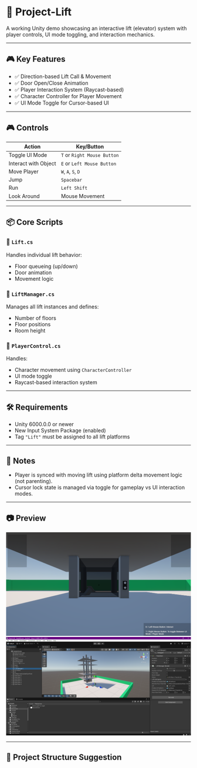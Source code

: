 # 🚀 Project-Lift

A working Unity demo showcasing an interactive lift (elevator) system with player controls, UI mode toggling, and interaction mechanics.

---

## 🎮 Key Features

- ✅ Direction-based Lift Call & Movement
- ✅ Door Open/Close Animation
- ✅ Player Interaction System (Raycast-based)
- ✅ Character Controller for Player Movement
- ✅ UI Mode Toggle for Cursor-based UI

---

## 🎮 Controls

| Action               | Key/Button                  |
| -------------------- | --------------------------- |
| Toggle UI Mode       | `T` or `Right Mouse Button` |
| Interact with Object | `E` or `Left Mouse Button`  |
| Move Player          | `W`, `A`, `S`, `D`          |
| Jump                 | `Spacebar`                  |
| Run                  | `Left Shift`                |
| Look Around          | Mouse Movement              |

---

## 📦 Core Scripts

### 🔹 `Lift.cs`

Handles individual lift behavior:

- Floor queueing (up/down)
- Door animation
- Movement logic

### 🔹 `LiftManager.cs`

Manages all lift instances and defines:

- Number of floors
- Floor positions
- Room height

### 🔹 `PlayerControl.cs`

Handles:

- Character movement using `CharacterController`
- UI mode toggle
- Raycast-based interaction system

---

## 🛠️ Requirements

- Unity 6000.0.0 or newer
- New Input System Package (enabled)
- Tag `"Lift"` must be assigned to all lift platforms

---

## 📝 Notes

- Player is synced with moving lift using platform delta movement logic (not parenting).
- Cursor lock state is managed via toggle for gameplay vs UI interaction modes.

---

## 📷 Preview

![Lift UI](doc/img_1.png)
![Lift In Use](doc/img_2.png)

---

## 📂 Project Structure Suggestion
